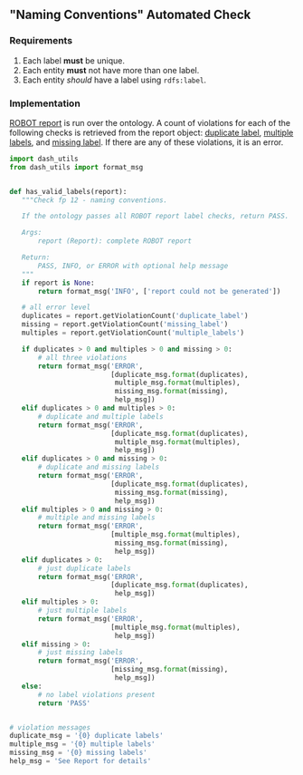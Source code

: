 ## "Naming Conventions" Automated Check

### Requirements
1. Each label **must** be unique.
2. Each entity **must** not have more than one label.
3. Each entity *should* have a label using `rdfs:label`.

### Implementation
[ROBOT report](http://robot.obolibrary.org/report) is run over the ontology. A count of violations for each of the following checks is retrieved from the report object: [duplicate label](http://robot.obolibrary.org/report_queries/duplicate_label), [multiple labels](http://robot.obolibrary.org/report_queries/multiple_labels), and [missing label](http://robot.obolibrary.org/report_queries/missing_label). If there are any of these violations, it is an error.

```python
import dash_utils
from dash_utils import format_msg


def has_valid_labels(report):
   """Check fp 12 - naming conventions.

   If the ontology passes all ROBOT report label checks, return PASS.

   Args:
       report (Report): complete ROBOT report

   Return:
       PASS, INFO, or ERROR with optional help message
   """
   if report is None:
       return format_msg('INFO', ['report could not be generated'])

   # all error level
   duplicates = report.getViolationCount('duplicate_label')
   missing = report.getViolationCount('missing_label')
   multiples = report.getViolationCount('multiple_labels')

   if duplicates > 0 and multiples > 0 and missing > 0:
       # all three violations
       return format_msg('ERROR',
                         [duplicate_msg.format(duplicates),
                          multiple_msg.format(multiples),
                          missing_msg.format(missing),
                          help_msg])
   elif duplicates > 0 and multiples > 0:
       # duplicate and multiple labels
       return format_msg('ERROR',
                         [duplicate_msg.format(duplicates),
                          multiple_msg.format(multiples),
                          help_msg])
   elif duplicates > 0 and missing > 0:
       # duplicate and missing labels
       return format_msg('ERROR',
                         [duplicate_msg.format(duplicates),
                          missing_msg.format(missing),
                          help_msg])
   elif multiples > 0 and missing > 0:
       # multiple and missing labels
       return format_msg('ERROR',
                         [multiple_msg.format(multiples),
                          missing_msg.format(missing),
                          help_msg])
   elif duplicates > 0:
       # just duplicate labels
       return format_msg('ERROR',
                         [duplicate_msg.format(duplicates),
                          help_msg])
   elif multiples > 0:
       # just multiple labels
       return format_msg('ERROR',
                         [multiple_msg.format(multiples),
                          help_msg])
   elif missing > 0:
       # just missing labels
       return format_msg('ERROR',
                         [missing_msg.format(missing),
                          help_msg])
   else:
       # no label violations present
       return 'PASS'


# violation messages
duplicate_msg = '{0} duplicate labels'
multiple_msg = '{0} multiple labels'
missing_msg = '{0} missing labels'
help_msg = 'See Report for details'
```
